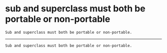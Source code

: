 # sub and superclass must both be portable or non-portable

    Sub and superclass must both be portable or non-portable.

---

    Sub and superclass must both be portable or non-portable.

